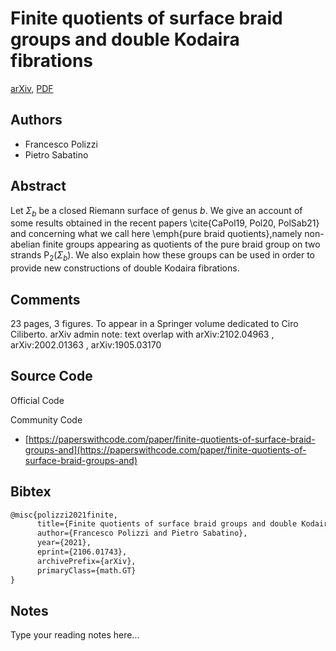
# Finite quotients of surface braid groups and double Kodaira fibrations

[arXiv](https://arxiv.org/abs/2106.01743), [PDF](https://arxiv.org/pdf/2106.01743.pdf)

## Authors

- Francesco Polizzi
- Pietro Sabatino

## Abstract

Let $\Sigma_b$ be a closed Riemann surface of genus $b$. We give an account of some results obtained in the recent papers \cite{CaPol19, Pol20, PolSab21} and concerning what we call here \emph{pure braid quotients},namely non-abelian finite groups appearing as quotients of the pure braid group on two strands $\mathsf{P}_2(\Sigma_b)$. We also explain how these groups can be used in order to provide new constructions of double Kodaira fibrations.

## Comments

23 pages, 3 figures. To appear in a Springer volume dedicated to Ciro Ciliberto. arXiv admin note: text overlap with arXiv:2102.04963 , arXiv:2002.01363 , arXiv:1905.03170

## Source Code

Official Code



Community Code

- [https://paperswithcode.com/paper/finite-quotients-of-surface-braid-groups-and](https://paperswithcode.com/paper/finite-quotients-of-surface-braid-groups-and)

## Bibtex

```tex
@misc{polizzi2021finite,
      title={Finite quotients of surface braid groups and double Kodaira fibrations}, 
      author={Francesco Polizzi and Pietro Sabatino},
      year={2021},
      eprint={2106.01743},
      archivePrefix={arXiv},
      primaryClass={math.GT}
}
```

## Notes

Type your reading notes here...

